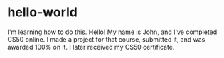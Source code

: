 # hello-world
I'm learning how to do this.
Hello! My name is John, and I've completed CS50 online. I made a project for that course, submitted it, and was awarded 100% on it. I later received my CS50 certificate.
